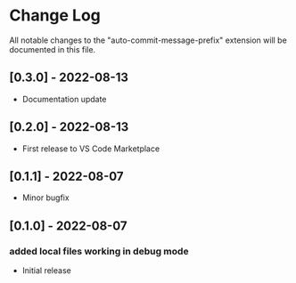 # Change Log

All notable changes to the "auto-commit-message-prefix" extension will be documented in this file.

## [0.3.0] - 2022-08-13
- Documentation update

## [0.2.0] - 2022-08-13
- First release to VS Code Marketplace

## [0.1.1] - 2022-08-07
- Minor bugfix

## [0.1.0] - 2022-08-07
### added local files working in debug mode
- Initial release